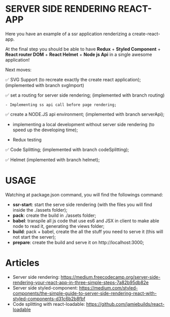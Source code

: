 # SERVER SIDE RENDERING REACT-APP
Here you have an example of a ssr application renderizing a create-react-app.

At the final step you should be able to have **Redux** + **Styled Component** + **React router DOM** + **React Helmet** + **Node js Api** in a single awesome application!

Next moves: 
 
 ✅ SVG Support (to recreate exactly the create react application); (implemented with branch svgImport)
 
 ✅ set a routing for server side rendering; (implemented with branch routing)
    
    - Implementing ss api call before page rendering;
    
 ✅ create a NODE.JS api environment; (implemented with branch serverApi);
 
 - implementing a local development without server side rendering (to speed up the developing time);
 
 - Redux testing

 ✅ Code Splitting; (implemented with branch codeSplitting);

 ✅  Helmet (implemented with branch helmet);

 # USAGE
 Watching at package.json command, you will find the followings command:
  - **ssr-start**: start the serve side rendering (with the files you will find inside the ./assets folder);
  - **pack**: create the build in ./assets folder;
  - **babel**: transpile all js code that use es6 and JSX in client to make able node to read it, generating the views folder;
  - **build**: pack + babel, create the all the stuff you need to serve it (this will not start the server);
  - **prepare**: create the build and serve it on http://localhost:3000;

# Articles
- Server side rendering: https://medium.freecodecamp.org/server-side-rendering-your-react-app-in-three-simple-steps-7a82b95db82e
- Server side styled-component: https://medium.com/styled-components/the-simple-guide-to-server-side-rendering-react-with-styled-components-d31c6b2b8fbf
- Code splitting with react-loadable: https://github.com/jamiebuilds/react-loadable
